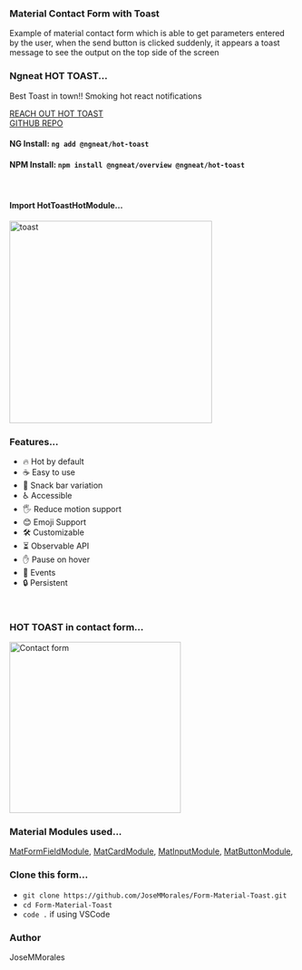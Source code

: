 ### **Material Contact Form with Toast**

Example of material contact form which is able to get parameters entered by the user, when the send button is clicked suddenly, it appears a toast message to see the output on the top side of the screen

### **Ngneat HOT TOAST...**

Best Toast in town!! Smoking hot react notifications

[REACH OUT HOT TOAST](https://ngneat.github.io/hot-toast/)</br>
[GITHUB REPO](https://github.com/ngneat/hot-toast)

#### **NG Install:** `ng add @ngneat/hot-toast`

#### **NPM Install:** `npm install @ngneat/overview @ngneat/hot-toast`

</br>

#### **Import HotToastHotModule...**

<img width="357" alt="toast" src="https://user-images.githubusercontent.com/43299285/223405415-5c6db362-cef5-4fd7-b13e-ce672fb5eb62.PNG">

</br>

### **Features...**

- 🔥 Hot by default
- ☕ Easy to use
- 🐍 Snack bar variation
- ♿ Accessible
- 🖐️ Reduce motion support
- 😊 Emoji Support
- 🛠 Customizable
- ⏳ Observable API
- ✋ Pause on hover
- 🔁 Events
- 🔒 Persistent

</br>

### **HOT TOAST in contact form...**

<img width="302" alt="Contact form" src="https://user-images.githubusercontent.com/43299285/223408529-560de827-531a-4e13-9886-ad0c369184fa.PNG">

</br>

### **Material Modules used...**

[MatFormFieldModule](https://material.angular.io/components/form-field/api), [MatCardModule](https://material.angular.io/components/card/api), [MatInputModule](https://material.angular.io/components/input/api), [MatButtonModule](https://material.angular.io/components/button/api),

### **Clone this form...**

- `git clone https://github.com/JoseMMorales/Form-Material-Toast.git`
- `cd Form-Material-Toast`
- `code .` if using VSCode

### **Author**

JoseMMorales

